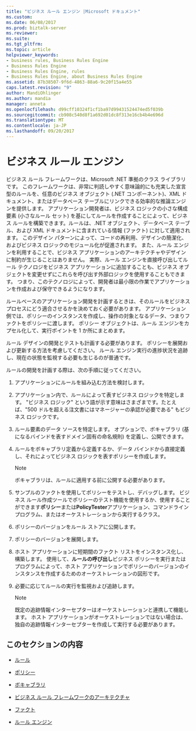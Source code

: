 ```yaml
---
title: "ビジネス ルール エンジン |Microsoft ドキュメント"
ms.custom: 
ms.date: 06/08/2017
ms.prod: biztalk-server
ms.reviewer: 
ms.suite: 
ms.tgt_pltfrm: 
ms.topic: article
helpviewer_keywords:
- business rules, Business Rules Engine
- Business Rules Engine
- Business Rules Engine, rules
- Business Rules Engine, about Business Rules Engine
ms.assetid: 87b38507-9f6d-4863-88a6-9c20f15a4e55
caps.latest.revision: "9"
author: MandiOhlinger
ms.author: mandia
manager: anneta
ms.openlocfilehash: d99cff10324f1cf1ba97d99431524474ed5f039b
ms.sourcegitcommit: cb908c540d8f1a692d01dc8f313e16cb4b4e696d
ms.translationtype: MT
ms.contentlocale: ja-JP
ms.lasthandoff: 09/20/2017
---
```

# <a name="business-rules-engine"></a>ビジネス ルール エンジン
ビジネス ルール フレームワークは、Microsoft .NET 準拠のクラス ライブラリです。 このフレームワークは、非常に判読しやすく意味論的にも充実した宣言型のルールを、任意のビジネス オブジェクト (.NET コンポーネント)、XML ドキュメント、またはデータベース テーブルにリンクできる効率的な推論エンジンを提供します。 アプリケーション開発者は、ビジネス ロジックの小さな構成要素 (小さなルール セット) を基にしてルールを作成することによって、ビジネス ルールを構築できます。ルールは、.NET オブジェクト、データベース テーブル、および XML ドキュメントに含まれている情報 (ファクト) に対して適用されます。 このデザイン パターンによって、コードの再利用、デザインの簡潔化、およびビジネス ロジックのモジュール化が促進されます。 また、ルール エンジンを利用することで、ビジネス アプリケーションのアーキテクチャやデザインに制約が生じることはありません。 実際、ルール エンジンを直接呼び出してルール テクノロジをビジネス アプリケーションに追加することも、ビジネス オブジェクトを変更せずにこれらを呼び出す外部ロジックを使用することもできます。 つまり、このテクノロジによって、開発者は最小限の作業でアプリケーションを作成および保守できるようになります。  
  
 ルールベースのアプリケーション開発を計画するときは、そのルールをビジネス プロセスにどう適合させるかを決めておく必要があります。 アプリケーション側では、ポリシーのインスタンスを作成し、操作の対象となるデータ、つまりファクトをポリシーに渡します。 ポリシー オブジェクトは、ルール エンジンをカプセル化して、実行ポイントを 1 か所にまとめます。  
  
 ルール デザインの開発とテストも計画する必要があります。 ポリシーを展開および更新する方法を考慮してください。 ルール エンジン実行の進捗状況を追跡し、現在の状態を監視する必要も生じるのが普通です。  
  
 ルールの開発を計画する際は、次の手順に従ってください。  
  
1.  アプリケーションにルールを組み込む方法を検討します。  
  
2.  アプリケーション内で、ルールによって表すビジネス ロジックを特定します。 "ビジネス ロジック" という語が示す意味はさまざまです。たとえば、"500 ドルを超える注文書にはマネージャーの承認が必要である" もビジネス ロジックです。  
  
3.  ルール要素のデータ ソースを特定します。 オプションで、ボキャブラリ (基になるバインドを表すドメイン固有の命名規則) を定義し、公開できます。  
  
4.  ルールをボキャブラリ定義から定義するか、データ バインドから直接定義し、それによってビジネス ロジックを表すポリシーを作成します。  
  
    > [!NOTE]
    >  ボキャブラリは、ルールに適用する前に公開する必要があります。  
  
5.  サンプルのファクトを使用してポリシーをテストし、デバッグします。 ビジネス ルール作成ツールでポリシーのテスト機能を使用するか、使用することができます**ポリシー**または**PolicyTester**アプリケーション、コマンドライン プログラム、またはオーケストレーションから実行するクラス。  
  
6.  ポリシーのバージョンをルール ストアに公開します。  
  
7.  ポリシーのバージョンを展開します。  
  
8.  ホスト アプリケーションに短期間のファクト リストをインスタンス化し、構築します。 使用して、**ルールの呼び出し**ビジネス ポリシーを実行またはプログラムによって、ホスト アプリケーションでポリシーのバージョンのインスタンスを作成するためのオーケストレーションの図形です。  
  
9. 必要に応じてルールの実行を監視および追跡します。  
  
    > [!NOTE]
    >  既定の追跡情報インターセプターはオーケストレーションと連携して機能します。 ホスト アプリケーションがオーケストレーションではない場合は、独自の追跡情報インターセプターを作成して実行する必要があります。  
  
## <a name="in-this-section"></a>このセクションの内容  
  
-   [ルール](../core/rules.md)  
  
-   [ポリシー](../core/policies.md)  
  
-   [ボキャブラリ](../core/vocabularies.md)  
  
-   [ビジネス ルール フレームワークのアーキテクチャ](../core/business-rules-framework-architecture.md)  
  
-   [ファクト](../core/facts.md)  
  
-   [ルール エンジン](../core/rule-engine.md)